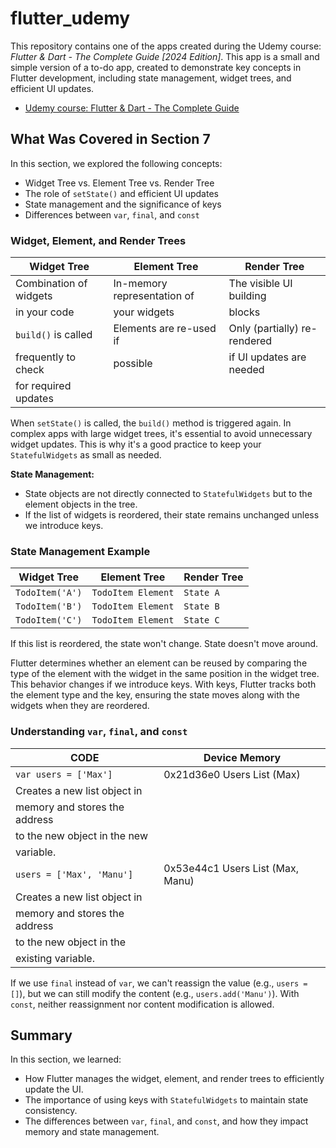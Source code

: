 # flutter_udemy 

This repository contains one of the apps created during the Udemy course: *Flutter & Dart - The Complete Guide [2024 Edition]*. This app is a small and simple version of a to-do app, created to demonstrate key concepts in Flutter development, including state management, widget trees, and efficient UI updates.

- [Udemy course: Flutter & Dart - The Complete Guide](https://www.udemy.com/course/learn-flutter-dart-to-build-ios-android-apps/?couponCode=ACCAGE0923)

## What Was Covered in Section 7

In this section, we explored the following concepts:
- Widget Tree vs. Element Tree vs. Render Tree
- The role of `setState()` and efficient UI updates
- State management and the significance of keys
- Differences between `var`, `final`, and `const`

### Widget, Element, and Render Trees

| Widget Tree           | Element Tree                  | Render Tree                 |
|-----------------------|-------------------------------|-----------------------------|
| Combination of widgets| In-memory representation of   | The visible UI building     |
| in your code          | your widgets                  | blocks                      |
| `build()` is called   | Elements are re-used if       | Only (partially) re-rendered|
| frequently to check   | possible                      | if UI updates are needed    |
| for required updates  |                               |                             |

When `setState()` is called, the `build()` method is triggered again. In complex apps with large widget trees, it's essential to avoid unnecessary widget updates. This is why it's a good practice to keep your `StatefulWidgets` as small as needed.

**State Management:**
- State objects are not directly connected to `StatefulWidgets` but to the element objects in the tree.
- If the list of widgets is reordered, their state remains unchanged unless we introduce keys.

### State Management Example

| Widget Tree    | Element Tree       | Render Tree |
|----------------|--------------------|-------------|
| `TodoItem('A')`| `TodoItem Element` | `State A`   |
| `TodoItem('B')`| `TodoItem Element` | `State B`   |
| `TodoItem('C')`| `TodoItem Element` | `State C`   |

If this list is reordered, the state won't change. State doesn't move around.

Flutter determines whether an element can be reused by comparing the type of the element with the widget in the same position in the widget tree. This behavior changes if we introduce keys. With keys, Flutter tracks both the element type and the key, ensuring the state moves along with the widgets when they are reordered.

### Understanding `var`, `final`, and `const`

| CODE                            | Device Memory                    |
|---------------------------------|----------------------------------|
| `var users = ['Max']`           | 0x21d36e0 Users List (Max)       |
| Creates a new list object in    |                                  |
| memory and stores the address   |                                  |
| to the new object in the new    |                                  |
| variable.                       |                                  |
| `users = ['Max', 'Manu']`       | 0x53e44c1 Users List (Max, Manu) |
| Creates a new list object in    |                                  |
| memory and stores the address   |                                  |
| to the new object in the        |                                  |
| existing variable.              |                                  |

If we use `final` instead of `var`, we can't reassign the value (e.g., `users = []`), but we can still modify the content (e.g., `users.add('Manu')`). With `const`, neither reassignment nor content modification is allowed.

## Summary

In this section, we learned:
- How Flutter manages the widget, element, and render trees to efficiently update the UI.
- The importance of using keys with `StatefulWidgets` to maintain state consistency.
- The differences between `var`, `final`, and `const`, and how they impact memory and state management.
